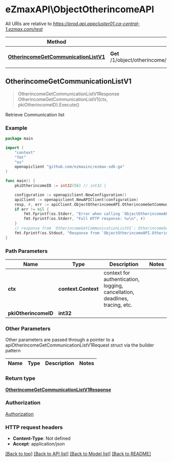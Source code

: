 # eZmaxAPI\ObjectOtherincomeAPI

All URIs are relative to *https://prod.api.appcluster01.ca-central-1.ezmax.com/rest*

Method | HTTP request | Description
------------- | ------------- | -------------
[**OtherincomeGetCommunicationListV1**](ObjectOtherincomeAPI.md#OtherincomeGetCommunicationListV1) | **Get** /1/object/otherincome/{pkiOtherincomeID}/getCommunicationList | Retrieve Communication list



## OtherincomeGetCommunicationListV1

> OtherincomeGetCommunicationListV1Response OtherincomeGetCommunicationListV1(ctx, pkiOtherincomeID).Execute()

Retrieve Communication list



### Example

```go
package main

import (
    "context"
    "fmt"
    "os"
    openapiclient "github.com/ezmaxinc/ezmax-sdk-go"
)

func main() {
    pkiOtherincomeID := int32(56) // int32 | 

    configuration := openapiclient.NewConfiguration()
    apiClient := openapiclient.NewAPIClient(configuration)
    resp, r, err := apiClient.ObjectOtherincomeAPI.OtherincomeGetCommunicationListV1(context.Background(), pkiOtherincomeID).Execute()
    if err != nil {
        fmt.Fprintf(os.Stderr, "Error when calling `ObjectOtherincomeAPI.OtherincomeGetCommunicationListV1``: %v\n", err)
        fmt.Fprintf(os.Stderr, "Full HTTP response: %v\n", r)
    }
    // response from `OtherincomeGetCommunicationListV1`: OtherincomeGetCommunicationListV1Response
    fmt.Fprintf(os.Stdout, "Response from `ObjectOtherincomeAPI.OtherincomeGetCommunicationListV1`: %v\n", resp)
}
```

### Path Parameters


Name | Type | Description  | Notes
------------- | ------------- | ------------- | -------------
**ctx** | **context.Context** | context for authentication, logging, cancellation, deadlines, tracing, etc.
**pkiOtherincomeID** | **int32** |  | 

### Other Parameters

Other parameters are passed through a pointer to a apiOtherincomeGetCommunicationListV1Request struct via the builder pattern


Name | Type | Description  | Notes
------------- | ------------- | ------------- | -------------


### Return type

[**OtherincomeGetCommunicationListV1Response**](OtherincomeGetCommunicationListV1Response.md)

### Authorization

[Authorization](../README.md#Authorization)

### HTTP request headers

- **Content-Type**: Not defined
- **Accept**: application/json

[[Back to top]](#) [[Back to API list]](../README.md#documentation-for-api-endpoints)
[[Back to Model list]](../README.md#documentation-for-models)
[[Back to README]](../README.md)

